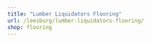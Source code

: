 ```yaml
---
title: "Lumber Liquidators Flooring"
url: /leesburg/lumber-liquidators-flooring/
shop: flooring
---
```


